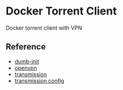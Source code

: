 # Docker Torrent Client

Docker torrent client with VPN


## Reference

* [dumb-init](https://github.com/Yelp/dumb-init)
* [openvpn](https://openvpn.net/community-resources/reference-manual-for-openvpn-2-4/)
* [transmission](https://github.com/transmission/transmission)
* [transmission config](https://github.com/transmission/transmission/wiki/Editing-Configuration-Files)

